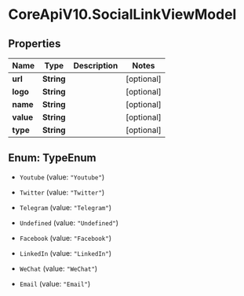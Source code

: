 # CoreApiV10.SocialLinkViewModel

## Properties
Name | Type | Description | Notes
------------ | ------------- | ------------- | -------------
**url** | **String** |  | [optional] 
**logo** | **String** |  | [optional] 
**name** | **String** |  | [optional] 
**value** | **String** |  | [optional] 
**type** | **String** |  | [optional] 


<a name="TypeEnum"></a>
## Enum: TypeEnum


* `Youtube` (value: `"Youtube"`)

* `Twitter` (value: `"Twitter"`)

* `Telegram` (value: `"Telegram"`)

* `Undefined` (value: `"Undefined"`)

* `Facebook` (value: `"Facebook"`)

* `LinkedIn` (value: `"LinkedIn"`)

* `WeChat` (value: `"WeChat"`)

* `Email` (value: `"Email"`)




